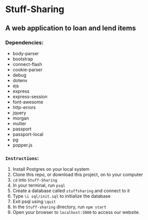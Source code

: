 # Stuff-Sharing

## A web application to loan and lend items

### Dependencies:
* body-parser
* bootstrap
* connect-flash
* cookie-parser
* debug
* dotenv
* ejs
* express
* express-session
* font-awesome
* http-errors
* jquery
* morgan
* multer
* passport
* passport-local
* pg
* popper.js

### `Instructions`:
1. Install Postgres on your local system
2. Clone this repo, or download this project, on to your computer
3. `cd` into `Stuff-Sharing`
4. In your terminal, run `psql`
5. Create a database called `stuffsharing` and connect to it
6. Type `\i sql/init.sql` to initialize the database 
7. Exit psql using `\quit`
8. In the `Stuff-sharing` directory, run `npm start`
9. Open your browser to `localhost:3000` to access our website.
